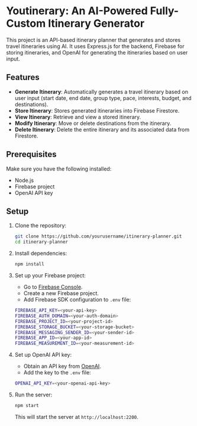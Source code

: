 # Youtinerary: An AI-Powered Fully-Custom Itinerary Generator

This project is an API-based itinerary planner that generates and stores travel itineraries using AI. It uses Express.js for the backend, Firebase for storing itineraries, and OpenAI for generating the itineraries based on user input.

## Features

- **Generate Itinerary**: Automatically generates a travel itinerary based on user input (start date, end date, group type, pace, interests, budget, and destinations).
- **Store Itinerary**: Stores generated itineraries into Firebase Firestore.
- **View Itinerary**: Retrieve and view a stored itinerary.
- **Modify Itinerary**: Move or delete destinations from the itinerary.
- **Delete Itinerary**: Delete the entire itinerary and its associated data from Firestore.

## Prerequisites

Make sure you have the following installed:

- Node.js
- Firebase project
- OpenAI API key

## Setup

1. Clone the repository:

    ```bash
    git clone https://github.com/yourusername/itinerary-planner.git
    cd itinerary-planner
    ```

2. Install dependencies:

    ```bash
    npm install
    ```

3. Set up your Firebase project:
    - Go to [Firebase Console](https://console.firebase.google.com/).
    - Create a new Firebase project.
    - Add Firebase SDK configuration to `.env` file:

    ```bash
    FIREBASE_API_KEY=<your-api-key>
    FIREBASE_AUTH_DOMAIN=<your-auth-domain>
    FIREBASE_PROJECT_ID=<your-project-id>
    FIREBASE_STORAGE_BUCKET=<your-storage-bucket>
    FIREBASE_MESSAGING_SENDER_ID=<your-sender-id>
    FIREBASE_APP_ID=<your-app-id>
    FIREBASE_MEASUREMENT_ID=<your-measurement-id>
    ```

4. Set up OpenAI API key:
    - Obtain an API key from [OpenAI](https://beta.openai.com/signup/).
    - Add the key to the `.env` file:

    ```bash
    OPENAI_API_KEY=<your-openai-api-key>
    ```

5. Run the server:

    ```bash
    npm start
    ```

    This will start the server at `http://localhost:2200`.
